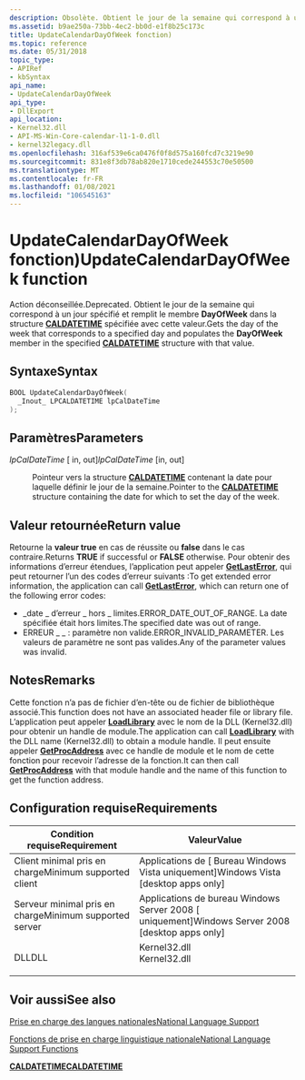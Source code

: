 ```yaml
---
description: Obsolète. Obtient le jour de la semaine qui correspond à un jour spécifié et remplit le membre DayOfWeek dans la structure CALDATETIME spécifiée avec cette valeur.
ms.assetid: b9ae250a-73bb-4ec2-bb0d-e1f8b25c173c
title: UpdateCalendarDayOfWeek fonction)
ms.topic: reference
ms.date: 05/31/2018
topic_type:
- APIRef
- kbSyntax
api_name:
- UpdateCalendarDayOfWeek
api_type:
- DllExport
api_location:
- Kernel32.dll
- API-MS-Win-Core-calendar-l1-1-0.dll
- kernel32legacy.dll
ms.openlocfilehash: 316af539e6ca0476f0f8d575a160fcd7c3219e90
ms.sourcegitcommit: 831e8f3db78ab820e1710cede244553c70e50500
ms.translationtype: MT
ms.contentlocale: fr-FR
ms.lasthandoff: 01/08/2021
ms.locfileid: "106545163"
---
```

# <a name="updatecalendardayofweek-function"></a><span data-ttu-id="12a53-104">UpdateCalendarDayOfWeek fonction)</span><span class="sxs-lookup"><span data-stu-id="12a53-104">UpdateCalendarDayOfWeek function</span></span>

<span data-ttu-id="12a53-105">Action déconseillée.</span><span class="sxs-lookup"><span data-stu-id="12a53-105">Deprecated.</span></span> <span data-ttu-id="12a53-106">Obtient le jour de la semaine qui correspond à un jour spécifié et remplit le membre **DayOfWeek** dans la structure [**CALDATETIME**](caldatetime.md) spécifiée avec cette valeur.</span><span class="sxs-lookup"><span data-stu-id="12a53-106">Gets the day of the week that corresponds to a specified day and populates the **DayOfWeek** member in the specified [**CALDATETIME**](caldatetime.md) structure with that value.</span></span>

## <a name="syntax"></a><span data-ttu-id="12a53-107">Syntaxe</span><span class="sxs-lookup"><span data-stu-id="12a53-107">Syntax</span></span>


```C++
BOOL UpdateCalendarDayOfWeek(
  _Inout_ LPCALDATETIME lpCalDateTime
);
```



## <a name="parameters"></a><span data-ttu-id="12a53-108">Paramètres</span><span class="sxs-lookup"><span data-stu-id="12a53-108">Parameters</span></span>

<dl> <dt>

<span data-ttu-id="12a53-109">*lpCalDateTime* \[ in, out\]</span><span class="sxs-lookup"><span data-stu-id="12a53-109">*lpCalDateTime* \[in, out\]</span></span>
</dt> <dd>

<span data-ttu-id="12a53-110">Pointeur vers la structure [**CALDATETIME**](caldatetime.md) contenant la date pour laquelle définir le jour de la semaine.</span><span class="sxs-lookup"><span data-stu-id="12a53-110">Pointer to the [**CALDATETIME**](caldatetime.md) structure containing the date for which to set the day of the week.</span></span>

</dd> </dl>

## <a name="return-value"></a><span data-ttu-id="12a53-111">Valeur retournée</span><span class="sxs-lookup"><span data-stu-id="12a53-111">Return value</span></span>

<span data-ttu-id="12a53-112">Retourne la **valeur true** en cas de réussite ou **false** dans le cas contraire.</span><span class="sxs-lookup"><span data-stu-id="12a53-112">Returns **TRUE** if successful or **FALSE** otherwise.</span></span> <span data-ttu-id="12a53-113">Pour obtenir des informations d’erreur étendues, l’application peut appeler [**GetLastError**](/windows/win32/api/errhandlingapi/nf-errhandlingapi-getlasterror), qui peut retourner l’un des codes d’erreur suivants :</span><span class="sxs-lookup"><span data-stu-id="12a53-113">To get extended error information, the application can call [**GetLastError**](/windows/win32/api/errhandlingapi/nf-errhandlingapi-getlasterror), which can return one of the following error codes:</span></span>

-   <span data-ttu-id="12a53-114">\_date \_ d’erreur \_ hors \_ limites.</span><span class="sxs-lookup"><span data-stu-id="12a53-114">ERROR\_DATE\_OUT\_OF\_RANGE.</span></span> <span data-ttu-id="12a53-115">La date spécifiée était hors limites.</span><span class="sxs-lookup"><span data-stu-id="12a53-115">The specified date was out of range.</span></span>
-   <span data-ttu-id="12a53-116">ERREUR \_ \_ : paramètre non valide.</span><span class="sxs-lookup"><span data-stu-id="12a53-116">ERROR\_INVALID\_PARAMETER.</span></span> <span data-ttu-id="12a53-117">Les valeurs de paramètre ne sont pas valides.</span><span class="sxs-lookup"><span data-stu-id="12a53-117">Any of the parameter values was invalid.</span></span>

## <a name="remarks"></a><span data-ttu-id="12a53-118">Notes</span><span class="sxs-lookup"><span data-stu-id="12a53-118">Remarks</span></span>

<span data-ttu-id="12a53-119">Cette fonction n’a pas de fichier d’en-tête ou de fichier de bibliothèque associé.</span><span class="sxs-lookup"><span data-stu-id="12a53-119">This function does not have an associated header file or library file.</span></span> <span data-ttu-id="12a53-120">L’application peut appeler [**LoadLibrary**](/windows/win32/api/libloaderapi/nf-libloaderapi-loadlibrarya) avec le nom de la DLL (Kernel32.dll) pour obtenir un handle de module.</span><span class="sxs-lookup"><span data-stu-id="12a53-120">The application can call [**LoadLibrary**](/windows/win32/api/libloaderapi/nf-libloaderapi-loadlibrarya) with the DLL name (Kernel32.dll) to obtain a module handle.</span></span> <span data-ttu-id="12a53-121">Il peut ensuite appeler [**GetProcAddress**](/windows/win32/api/libloaderapi/nf-libloaderapi-getprocaddress) avec ce handle de module et le nom de cette fonction pour recevoir l’adresse de la fonction.</span><span class="sxs-lookup"><span data-stu-id="12a53-121">It can then call [**GetProcAddress**](/windows/win32/api/libloaderapi/nf-libloaderapi-getprocaddress) with that module handle and the name of this function to get the function address.</span></span>

## <a name="requirements"></a><span data-ttu-id="12a53-122">Configuration requise</span><span class="sxs-lookup"><span data-stu-id="12a53-122">Requirements</span></span>



| <span data-ttu-id="12a53-123">Condition requise</span><span class="sxs-lookup"><span data-stu-id="12a53-123">Requirement</span></span> | <span data-ttu-id="12a53-124">Valeur</span><span class="sxs-lookup"><span data-stu-id="12a53-124">Value</span></span> |
|-------------------------------------|-----------------------------------------------------------------------------------------|
| <span data-ttu-id="12a53-125">Client minimal pris en charge</span><span class="sxs-lookup"><span data-stu-id="12a53-125">Minimum supported client</span></span><br/> | <span data-ttu-id="12a53-126">Applications de \[ Bureau Windows Vista uniquement\]</span><span class="sxs-lookup"><span data-stu-id="12a53-126">Windows Vista \[desktop apps only\]</span></span><br/>                                          |
| <span data-ttu-id="12a53-127">Serveur minimal pris en charge</span><span class="sxs-lookup"><span data-stu-id="12a53-127">Minimum supported server</span></span><br/> | <span data-ttu-id="12a53-128">Applications de bureau Windows Server 2008 \[ uniquement\]</span><span class="sxs-lookup"><span data-stu-id="12a53-128">Windows Server 2008 \[desktop apps only\]</span></span><br/>                                    |
| <span data-ttu-id="12a53-129">DLL</span><span class="sxs-lookup"><span data-stu-id="12a53-129">DLL</span></span><br/>                      | <dl> <span data-ttu-id="12a53-130"><dt>Kernel32.dll</dt></span><span class="sxs-lookup"><span data-stu-id="12a53-130"><dt>Kernel32.dll</dt></span></span> </dl> |



## <a name="see-also"></a><span data-ttu-id="12a53-131">Voir aussi</span><span class="sxs-lookup"><span data-stu-id="12a53-131">See also</span></span>

<dl> <dt>

[<span data-ttu-id="12a53-132">Prise en charge des langues nationales</span><span class="sxs-lookup"><span data-stu-id="12a53-132">National Language Support</span></span>](national-language-support.md)
</dt> <dt>

[<span data-ttu-id="12a53-133">Fonctions de prise en charge linguistique nationale</span><span class="sxs-lookup"><span data-stu-id="12a53-133">National Language Support Functions</span></span>](national-language-support-functions.md)
</dt> <dt>

[<span data-ttu-id="12a53-134">**CALDATETIME**</span><span class="sxs-lookup"><span data-stu-id="12a53-134">**CALDATETIME**</span></span>](caldatetime.md)
</dt> </dl>

 

 
